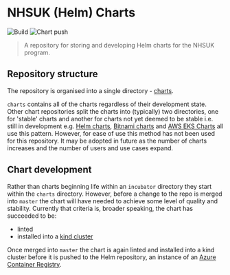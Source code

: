 # NHSUK (Helm) Charts

![Build](https://github.com/nhsuk/nhsuk-charts/workflows/build/badge.svg)
![Chart push](https://github.com/nhsuk/nhsuk-charts/workflows/chart-push/badge.svg)

> A repository for storing and developing Helm charts for the NHSUK program.

## Repository structure

The repository is organised into a single directory - [charts](./charts).

`charts` contains all of the charts regardless of their development state.
Other chart repositories split the charts into (typically) two directories, one
for 'stable' charts and another for charts not yet deemed to be stable i.e.
still in development e.g. [Helm charts](https://github.com/helm/charts),
[Bitnami charts](https://github.com/bitnami/charts) and
[AWS EKS Charts](https://github.com/aws/eks-charts) all use this pattern.
However, for ease of use this method has not been used for this repository. It
may be adopted in future as the number of charts increases and the number of
users and use cases expand.

## Chart development

Rather than charts beginning life within an `incubator` directory they start
within the `charts` directory. However, before a change to the repo is merged
into `master` the chart will have needed to achieve some level of quality and
stability. Currently that criteria is, broader speaking, the chart has
succeeded to be:
* linted
* installed into a [kind cluster](https://kind.sigs.k8s.io/)

Once merged into `master` the chart is again linted and installed into a kind
cluster before it is pushed to the Helm repository, an instance of an
[Azure Container Registry](https://docs.microsoft.com/en-us/azure/container-registry/).
